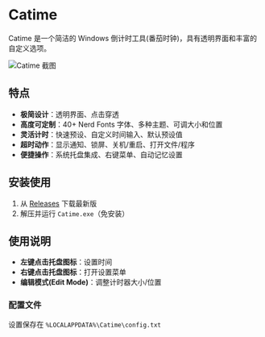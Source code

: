 # Catime

Catime 是一个简洁的 Windows 倒计时工具(番茄时钟)，具有透明界面和丰富的自定义选项。

![Catime 截图](screenshots/demo.png)

## 特点

- **极简设计**：透明界面、点击穿透
- **高度可定制**：40+ Nerd Fonts 字体、多种主题、可调大小和位置
- **灵活计时**：快速预设、自定义时间输入、默认预设值
- **超时动作**：显示通知、锁屏、关机/重启、打开文件/程序
- **便捷操作**：系统托盘集成、右键菜单、自动记忆设置

## 安装使用

1. 从 [Releases](https://github.com/vladelaina/Catime/releases) 下载最新版
2. 解压并运行 `Catime.exe`（免安装）

## 使用说明

- **左键点击托盘图标**：设置时间
- **右键点击托盘图标**：打开设置菜单
- **编辑模式(Edit Mode)**：调整计时器大小/位置


### 配置文件

设置保存在 `%LOCALAPPDATA%\Catime\config.txt`

